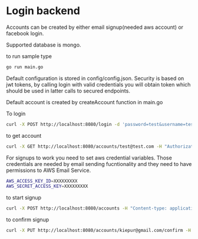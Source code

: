 Login backend
===
Accounts can be created by either email signup(needed aws account) or facebook login.

Supported database is mongo.


to run sample type
```bash
go run main.go
```

Default configuration is stored in config/config.json.
Security is based on jwt tokens, by calling login with valid credentials you will obtain token which should be used in latter calls to secured endpoints.

Default account is created by createAccount function in main.go

To login
```bash
curl -X POST http://localhost:8080/login -d 'password=test&username=test@test.com'
```

to get account
```bash
curl -X GET http://localhost:8080/accounts/test@test.com -H "Authorization: Bearer $TOKEN"
```

For signups to work you need to set aws credential variables.
Those credentials are needed by email sending fucntionality and they need to have permissions to AWS Email Service.

```bash
AWS_ACCESS_KEY_ID=XXXXXXXXX
AWS_SECRET_ACCESS_KEY=XXXXXXXXX
```

to start signup
```bash
curl -X POST http://localhost:8080/accounts -H "Content-type: application/json" -d '{ "firstName" : "Jhon", "lastName" : "doe", "email" : "kiepur@gmail.com", "password" : "12345aA"  }'
```


to confirm signup
```bash
curl -X PUT http://localhost:8080/accounts/kiepur@gmail.com/confirm -H "Content-type: application/json" -d '{ "code" : "fe4fcfc9-44b6-451e-a608-18d458654bf6" }'
```